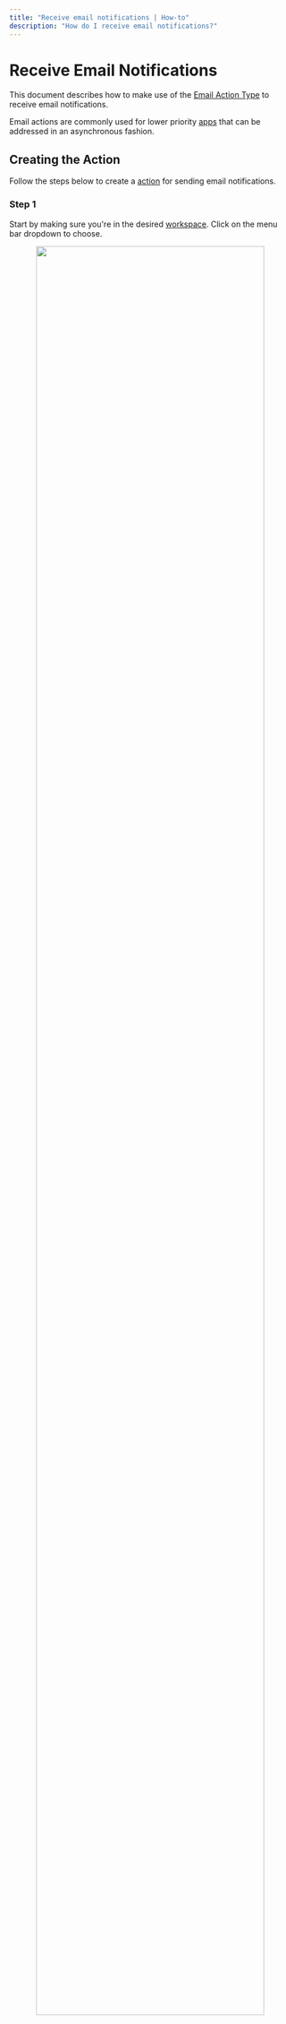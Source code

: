```yaml
---
title: "Receive email notifications | How-to"
description: "How do I receive email notifications?"
---
```


# Receive Email Notifications

This document describes how to make use of the [Email Action Type](/reference/action-types/email/) to receive email notifications.

Email actions are commonly used for lower priority [apps](/reference/apps/) that can be addressed in an asynchronous fashion.

## Creating the Action

Follow the steps below to create a [action](/reference/actions/) for sending email notifications.

### Step 1

Start by making sure you're in the desired [workspace](/reference/workspaces/). Click on the menu bar dropdown to choose.

<p align="center">
  <img src="/images/navigation/choose-workspace-dropdown.png" width="90%">
</p>

### Step 2

Select the **Actions** tab within the workspace view and click the **+ New Action** button. This will launch a modal for creating new actions.

<p align="center">
  <img src="/images/how-tos/create-new-action.png" width="90%">
</p>

### Step 3

From the action creation model, select **Email** from the _Action type_ dropdown list.

<p align="center">
  <img src="/images/modals/office-create-action-email.png" width="70%">
</p>

### Step 4

Enter a _name_, _description_ (optional) and desired email address, and click on **+ Create action** to complete the process.

::: tip
The email can be to a single person or a mailing list.
:::

<p align="center">
  <img src="/images/modals/office-create-action-email-filled.png" width="70%">
</p>

## Attach the action to the app

Follow the steps below to attach the email action created above to one or more [apps](/reference/apps/).

### Step 1

Select the **Apps** tab within the workspace view and select the [app](/reference/apps/) you wish to receive email notifications for.

<p align="center">
  <img src="/images/how-tos/edit-app.png" width="90%">
</p>

### Step 2

From the app modal, click on the **Edit** button.

<p align="center">
  <img src="/images/modals/personal-office-coffee-machine-edit-app.png" width="70%">
</p>

### Step 3

From the app edit model, type in the name of your action in _Actions_ list. The name will autocomplete as you type.

<p align="center">
  <img src="/images/modals/personal-office-coffee-machine-edit-app-actions-email.png" width="70%">
</p>

### Step 4

Click on the **Save changes** button and you're done!

<p align="center">
  <img src="/images/modals/personal-office-coffee-machine-edit-app-actions-email-save.png" width="70%">
</p>

## Wait for App Interaction 

Now that your app is configured, you just wait until someone interacts with it. Once they do, you'll receive an email that looks something like this.

![Action Integration](/images/actions/personal-office-coffee-machine-email.png)
